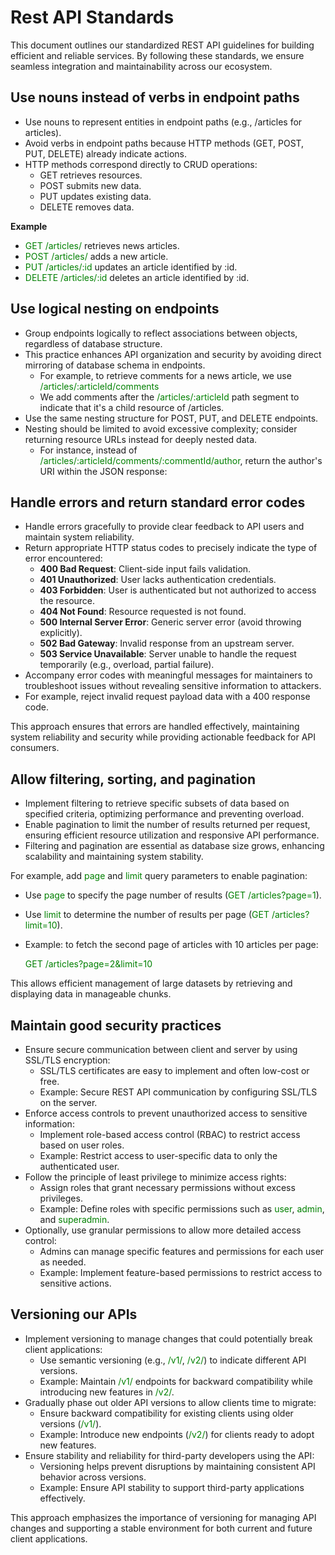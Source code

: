 # Rest API Standards

This document outlines our standardized REST API guidelines for building efficient and reliable services. By following these standards, we ensure seamless integration and maintainability across our ecosystem.

## Use nouns instead of verbs in endpoint paths
- Use nouns to represent entities in endpoint paths (e.g., /articles for articles).
- Avoid verbs in endpoint paths because HTTP methods (GET, POST, PUT, DELETE) already indicate actions.
- HTTP methods correspond directly to CRUD operations:
    - GET retrieves resources.
    - POST submits new data.
    - PUT updates existing data.
    - DELETE removes data.

**Example**
- <span style="color: green;">GET /articles/</span> retrieves news articles.
- <span style="color: green;">POST /articles/</span>  adds a new article.
- <span style="color: green;">PUT /articles/:id</span>  updates an article identified by :id.
- <span style="color: green;">DELETE /articles/:id</span>  deletes an article identified by :id.

## Use logical nesting on endpoints
- Group endpoints logically to reflect associations between objects, regardless of database structure.
- This practice enhances API organization and security by avoiding direct mirroring of database schema in endpoints.
    - For example, to retrieve comments for a news article, we use <span style="color: green;">/articles/:articleId/comments</span>
    - We add comments after the <span style="color: green;">/articles/:articleId</span> path segment to indicate that it's a child resource of /articles.
- Use the same nesting structure for POST, PUT, and DELETE endpoints.
- Nesting should be limited to avoid excessive complexity; consider returning resource URLs instead for deeply nested data.
    - For instance, instead of <span style="color: green;">/articles/:articleId/comments/:commentId/author</span>, return the author's URI within the JSON response:

## Handle errors and return standard error codes
- Handle errors gracefully to provide clear feedback to API users and maintain system reliability.
- Return appropriate HTTP status codes to precisely indicate the type of error encountered:
    - **400 Bad Request**: Client-side input fails validation.
    - **401 Unauthorized**: User lacks authentication credentials.
    - **403 Forbidden**: User is authenticated but not authorized to access the resource.
    - **404 Not Found**: Resource requested is not found.
    - **500 Internal Server Error**: Generic server error (avoid throwing explicitly).
    - **502 Bad Gateway**: Invalid response from an upstream server.
    - **503 Service Unavailable**: Server unable to handle the request temporarily (e.g., overload, partial failure).
- Accompany error codes with meaningful messages for maintainers to troubleshoot issues without revealing sensitive information to attackers.
- For example, reject invalid request payload data with a 400 response code.


This approach ensures that errors are handled effectively, maintaining system reliability and security while providing actionable feedback for API consumers.

## Allow filtering, sorting, and pagination
- Implement filtering to retrieve specific subsets of data based on specified criteria, optimizing performance and preventing overload.
- Enable pagination to limit the number of results returned per request, ensuring efficient resource utilization and responsive API performance.
- Filtering and pagination are essential as database size grows, enhancing scalability and maintaining system stability.

For example, add <span style="color: green;">page</span> and <span style="color: green;">limit</span> query parameters to enable pagination:
- Use <span style="color: green;">page</span> to specify the page number of results (<span style="color: green;">GET /articles?page=1</span>).
- Use <span style="color: green;">limit</span> to determine the number of results per page (<span style="color: green;">GET /articles?limit=10</span>).
- Example: to fetch the second page of articles with 10 articles per page:

    <span style="color: green;">GET /articles?page=2&limit=10</span>

This allows efficient management of large datasets by retrieving and displaying data in manageable chunks.

## Maintain good security practices
- Ensure secure communication between client and server by using SSL/TLS encryption:
    - SSL/TLS certificates are easy to implement and often low-cost or free.
    - Example: Secure REST API communication by configuring SSL/TLS on the server.
- Enforce access controls to prevent unauthorized access to sensitive information:
    - Implement role-based access control (RBAC) to restrict access based on user roles.
    - Example: Restrict access to user-specific data to only the authenticated user.
- Follow the principle of least privilege to minimize access rights:
    - Assign roles that grant necessary permissions without excess privileges.
    - Example: Define roles with specific permissions such as <span style="color: green;">user</span>, <span style="color: green;">admin</span>, and <span style="color: green;">superadmin</span>.
- Optionally, use granular permissions to allow more detailed access control:
    - Admins can manage specific features and permissions for each user as needed.
    - Example: Implement feature-based permissions to restrict access to sensitive actions.

## Versioning our APIs
- Implement versioning to manage changes that could potentially break client applications:
    - Use semantic versioning (e.g., <span style="color: green;">/v1/</span>, <span style="color: green;">/v2/</span>) to indicate different API versions.
    - Example: Maintain <span style="color: green;">/v1/</span> endpoints for backward compatibility while introducing new features in <span style="color: green;">/v2/</span>.
- Gradually phase out older API versions to allow clients time to migrate:
    - Ensure backward compatibility for existing clients using older versions (<span style="color: green;">/v1/</span>).
    - Example: Introduce new endpoints (<span style="color: green;">/v2/</span>) for clients ready to adopt new features.
- Ensure stability and reliability for third-party developers using the API:
    - Versioning helps prevent disruptions by maintaining consistent API behavior across versions.
    - Example: Ensure API stability to support third-party applications effectively.
    
This approach emphasizes the importance of versioning for managing API changes and supporting a stable environment for both current and future client applications.

